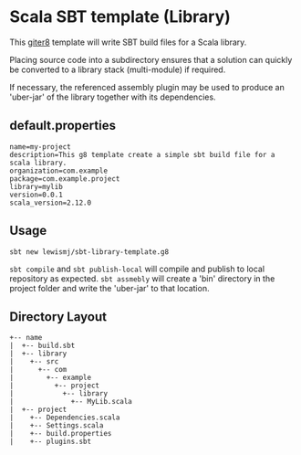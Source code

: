 # Scala SBT template (Library)

This [giter8][1] template will write SBT build files for a Scala library.

Placing source code into a subdirectory ensures that a solution can quickly be converted to a library stack (multi-module) if required.

If necessary, the referenced assembly plugin may be used to produce an 'uber-jar' of the library together with its dependencies.

## default.properties

~~~
name=my-project
description=This g8 template create a simple sbt build file for a scala library.
organization=com.example
package=com.example.project
library=mylib
version=0.0.1
scala_version=2.12.0
~~~ 

## Usage 

```sbt new lewismj/sbt-library-template.g8```

```sbt compile``` and ```sbt publish-local``` will compile and publish to local repository as expected.
```sbt assmebly``` will create a 'bin' directory in the project folder and write the 'uber-jar' to that location.

## Directory Layout

~~~
+-- name
|  +-- build.sbt
|  +-- library
|    +-- src
|      +-- com
|        +-- example
|          +-- project
|            +-- library
|              +-- MyLib.scala
|  +-- project
|    +-- Dependencies.scala
|    +-- Settings.scala
|    +-- build.properties
|    +-- plugins.sbt
~~~


[1]: https://github.com/n8han/giter8

